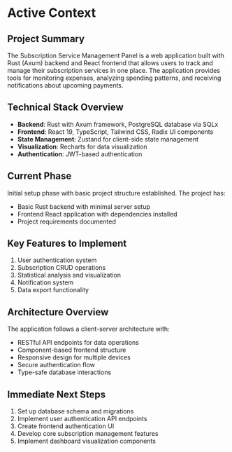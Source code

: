 # Active Context

## Project Summary
The Subscription Service Management Panel is a web application built with Rust (Axum) backend and React frontend that allows users to track and manage their subscription services in one place. The application provides tools for monitoring expenses, analyzing spending patterns, and receiving notifications about upcoming payments.

## Technical Stack Overview
- **Backend**: Rust with Axum framework, PostgreSQL database via SQLx
- **Frontend**: React 19, TypeScript, Tailwind CSS, Radix UI components
- **State Management**: Zustand for client-side state management
- **Visualization**: Recharts for data visualization
- **Authentication**: JWT-based authentication

## Current Phase
Initial setup phase with basic project structure established. The project has:
- Basic Rust backend with minimal server setup
- Frontend React application with dependencies installed
- Project requirements documented

## Key Features to Implement
1. User authentication system
2. Subscription CRUD operations
3. Statistical analysis and visualization
4. Notification system
5. Data export functionality

## Architecture Overview
The application follows a client-server architecture with:
- RESTful API endpoints for data operations
- Component-based frontend structure
- Responsive design for multiple devices
- Secure authentication flow
- Type-safe database interactions

## Immediate Next Steps
1. Set up database schema and migrations
2. Implement user authentication API endpoints
3. Create frontend authentication UI
4. Develop core subscription management features
5. Implement dashboard visualization components 